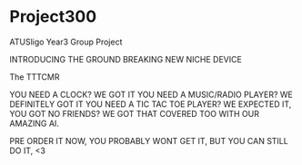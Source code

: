 # Project300
ATUSligo Year3 Group Project

INTRODUCING THE GROUND BREAKING NEW NICHE DEVICE

The TTTCMR

YOU NEED A CLOCK? WE GOT IT
YOU NEED A MUSIC/RADIO PLAYER? WE DEFINITELY GOT IT
YOU NEED A TIC TAC TOE PLAYER? WE EXPECTED IT, YOU GOT NO FRIENDS? WE GOT THAT COVERED TOO WITH OUR AMAZING AI.

PRE ORDER IT NOW, YOU PROBABLY WONT GET IT, BUT YOU CAN STILL DO IT, <3
